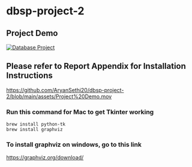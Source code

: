 # dbsp-project-2

## Project Demo
[![Database Project](https://www.google.com/url?sa=i&url=https%3A%2F%2Fwww.ntaskmanager.com%2Fblog%2Fproject-management-database%2F&psig=AOvVaw2-Vcgjrz43NWGP8FBNY8ob&ust=1701865346159000&source=images&cd=vfe&opi=89978449&ved=0CBIQjRxqFwoTCPC1lM2k-IIDFQAAAAAdAAAAABAE)](https://github.com/AryanSethi20/dbsp-project-2/blob/main/assets/Project%20Demo.mov)
## Please refer to Report Appendix for Installation Instructions

https://github.com/AryanSethi20/dbsp-project-2/blob/main/assets/Project%20Demo.mov

### Run this command for Mac to get Tkinter working
```
brew install python-tk
brew install graphviz
```

### To install graphviz on windows, go to this link
https://graphviz.org/download/
